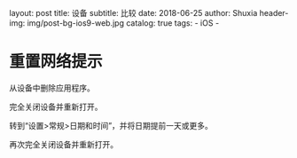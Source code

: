 layout:     post
title:      设备
subtitle:   比较
date:       2018-06-25
author:     Shuxia
header-img: img/post-bg-ios9-web.jpg
catalog: true
tags:
    - iOS -

# 重置网络提示
从设备中删除应用程序。

完全关闭设备并重新打开。

转到“设置>常规>日期和时间”，并将日期提前一天或更多。

再次完全关闭设备并重新打开。

